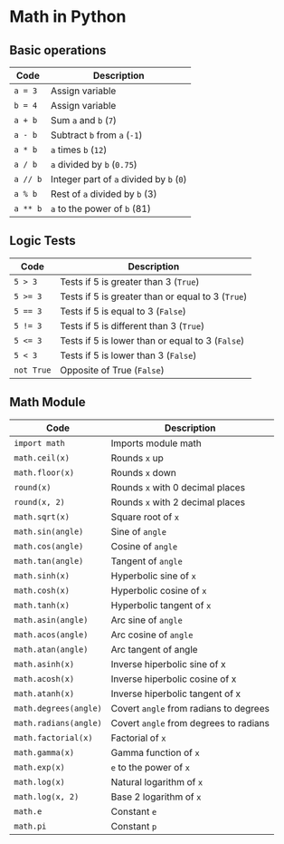 # Math in Python

## Basic operations

| Code          | Description               |
| ------------- | ------------------------- |
| `a = 3`       | Assign variable
| `b = 4`       | Assign variable
| `a + b`       | Sum `a` and `b` (`7`)
| `a - b`       | Subtract `b` from `a` (`-1`)
| `a * b`       | `a` times `b` (`12`)
| `a / b`       | `a` divided by `b` (`0.75`)
| `a // b`      | Integer part of `a` divided by `b` (`0`)
| `a % b`       | Rest of `a` divided by `b` (3)
| `a ** b`      | `a` to the power of `b` (81)

## Logic Tests

| Code          | Description               |
| ------------- | ------------------------- |
| `5 > 3`       | Tests if 5 is greater than 3 (`True`)
| `5 >= 3`      | Tests if 5 is greater than or equal to 3 (`True`)
| `5 == 3`      | Tests if 5 is equal to 3 (`False`)
| `5 != 3`      | Tests if 5 is different than 3 (`True`)
| `5 <= 3`      | Tests if 5 is lower than or equal to 3 (`False`)
| `5 < 3`       | Tests if 5 is lower than 3 (`False`)
| `not True`    | Opposite of True (`False`)

## Math Module

| Code                  | Description               |
| --------------------- | ------------------------- |
| `import math`         | Imports module math
| `math.ceil(x)`        | Rounds `x` up
| `math.floor(x)`       | Rounds `x` down
| `round(x)`            | Rounds `x` with 0 decimal places
| `round(x, 2)`         | Rounds `x` with 2 decimal places
| `math.sqrt(x)`        | Square root of `x`
| `math.sin(angle)`     | Sine of `angle`
| `math.cos(angle)`     | Cosine of `angle`
| `math.tan(angle)`     | Tangent of `angle`
| `math.sinh(x)`        | Hyperbolic sine of `x`
| `math.cosh(x)`        | Hyperbolic cosine of `x`
| `math.tanh(x)`        | Hyperbolic tangent of `x`
| `math.asin(angle)`    | Arc sine of `angle`
| `math.acos(angle)`    | Arc cosine of `angle`
| `math.atan(angle)`    | Arc tangent of angle
| `math.asinh(x)`       | Inverse hiperbolic sine of x
| `math.acosh(x)`       | Inverse hiperbolic cosine of x
| `math.atanh(x)`       | Inverse hiperbolic tangent of x
| `math.degrees(angle)` | Covert `angle` from radians to degrees
| `math.radians(angle)` | Covert `angle` from degrees to radians
| `math.factorial(x)`   | Factorial of `x`
| `math.gamma(x)`       | Gamma function of `x`
| `math.exp(x)`         | `e` to the power of `x`
| `math.log(x)`         | Natural logarithm of `x`
| `math.log(x, 2)`      | Base 2 logarithm of `x`
| `math.e`              | Constant `e` 
| `math.pi`             | Constant `p`